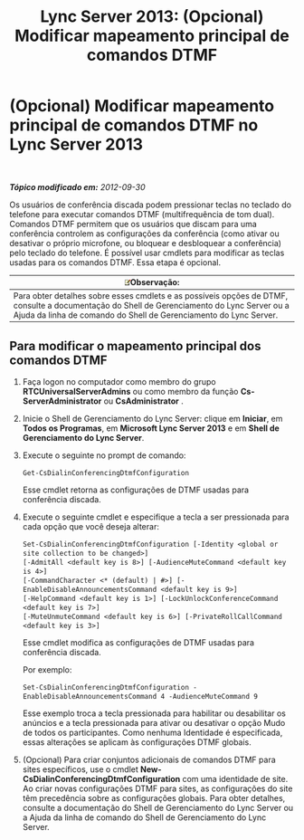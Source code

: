 ﻿---
title: 'Lync Server 2013: (Opcional) Modificar mapeamento principal de comandos DTMF'
TOCTitle: (Opcional) Modificar mapeamento principal de comandos DTMF
ms:assetid: d753b78d-400c-4df2-957f-e7576b2019c2
ms:mtpsurl: https://technet.microsoft.com/pt-br/library/Gg398943(v=OCS.15)
ms:contentKeyID: 49308262
ms.date: 05/19/2016
mtps_version: v=OCS.15
ms.translationtype: HT
---

# (Opcional) Modificar mapeamento principal de comandos DTMF no Lync Server 2013

 

_**Tópico modificado em:** 2012-09-30_

Os usuários de conferência discada podem pressionar teclas no teclado do telefone para executar comandos DTMF (multifrequência de tom dual). Comandos DTMF permitem que os usuários que discam para uma conferência controlem as configurações da conferência (como ativar ou desativar o próprio microfone, ou bloquear e desbloquear a conferência) pelo teclado do telefone. É possível usar cmdlets para modificar as teclas usadas para os comandos DTMF. Essa etapa é opcional.

<table>
<thead>
<tr class="header">
<th><img src="images/Gg425756.note(OCS.15).gif" title="note" alt="note" />Observação:</th>
</tr>
</thead>
<tbody>
<tr class="odd">
<td>Para obter detalhes sobre esses cmdlets e as possíveis opções de DTMF, consulte a documentação do Shell de Gerenciamento do Lync Server ou a Ajuda da linha de comando do Shell de Gerenciamento do Lync Server.</td>
</tr>
</tbody>
</table>


## Para modificar o mapeamento principal dos comandos DTMF

1.  Faça logon no computador como membro do grupo **RTCUniversalServerAdmins** ou como membro da função **Cs-ServerAdministrator** ou **CsAdministrator** .

2.  Inicie o Shell de Gerenciamento do Lync Server: clique em **Iniciar**, em **Todos os Programas**, em **Microsoft Lync Server 2013** e em **Shell de Gerenciamento do Lync Server**.

3.  Execute o seguinte no prompt de comando:
    
        Get-CsDialinConferencingDtmfConfiguration
    
    Esse cmdlet retorna as configurações de DTMF usadas para conferência discada.

4.  Execute o seguinte cmdlet e especifique a tecla a ser pressionada para cada opção que você deseja alterar:
    
        Set-CsDialinConferencingDtmfConfiguration [-Identity <global or site collection to be changed>]
        [-AdmitAll <default key is 8>] [-AudienceMuteCommand <default key is 4>]
        [-CommandCharacter <* (default) | #>] [-EnableDisableAnnouncementsCommand <default key is 9>]
        [-HelpCommand <default key is 1>] [-LockUnlockConferenceCommand <default key is 7>]
        [-MuteUnmuteCommand <default key is 6>] [-PrivateRollCallCommand <default key is 3>]
    
    Esse cmdlet modifica as configurações de DTMF usadas para conferência discada.
    
    Por exemplo:
    
        Set-CsDialinConferencingDtmfConfiguration -EnableDisableAnnouncementsCommand 4 -AudienceMuteCommand 9
    
    Esse exemplo troca a tecla pressionada para habilitar ou desabilitar os anúncios e a tecla pressionada para ativar ou desativar o opção Mudo de todos os participantes. Como nenhuma Identidade é especificada, essas alterações se aplicam às configurações DTMF globais.

5.  (Opcional) Para criar conjuntos adicionais de comandos DTMF para sites específicos, use o cmdlet **New-CsDialinConferencingDtmfConfiguration** com uma identidade de site. Ao criar novas configurações DTMF para sites, as configurações do site têm precedência sobre as configurações globais. Para obter detalhes, consulte a documentação do Shell de Gerenciamento do Lync Server ou a Ajuda da linha de comando do Shell de Gerenciamento do Lync Server.

